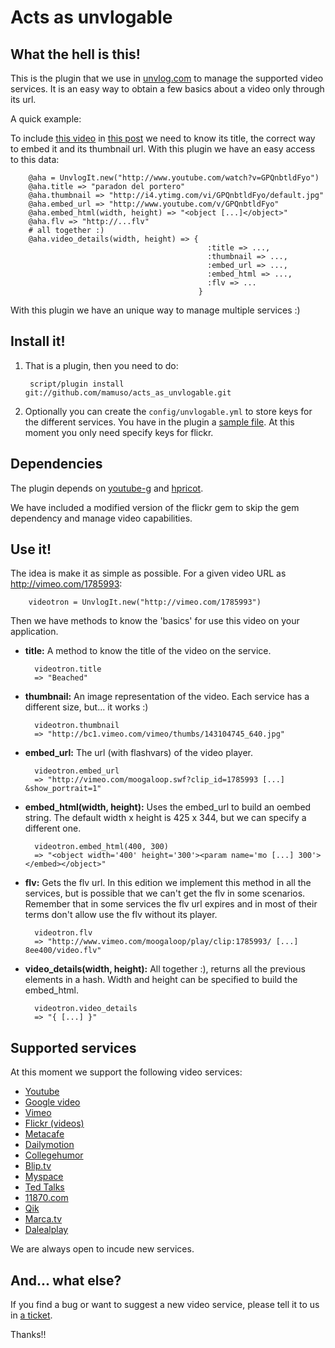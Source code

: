 Acts as unvlogable
==================

What the hell is this!
----------------------

This is the plugin that we use in [unvlog.com](http://unvlog.com) to manage the supported video services. It is an easy way to obtain a few basics about a video only through its url.

A quick example:

To include [this video](http://www.youtube.com/watch?v=GPQnbtldFyo) in [this post](http://unvlog.com/blat/2008/3/10/otro-pelotazo) we need to know its title, the correct way to embed it and its thumbnail url. With this plugin we have an easy access to this data:

        @aha = UnvlogIt.new("http://www.youtube.com/watch?v=GPQnbtldFyo")
        @aha.title => "paradon del portero"
        @aha.thumbnail => "http://i4.ytimg.com/vi/GPQnbtldFyo/default.jpg"
        @aha.embed_url => "http://www.youtube.com/v/GPQnbtldFyo"
        @aha.embed_html(width, height) => "<object [...]</object>"
        @aha.flv => "http://...flv"
        # all together :)
        @aha.video_details(width, height) => {
                                                :title => ...,
                                                :thumbnail => ...,
                                                :embed_url => ...,
                                                :embed_html => ...,
                                                :flv => ...
                                              }
        
With this plugin we have an unique way to manage multiple services :)


Install it!
-----------

1. That is a plugin, then you need to do:

        script/plugin install git://github.com/mamuso/acts_as_unvlogable.git
        
2. Optionally you can create the `config/unvlogable.yml` to store keys for the different services. You have in the plugin a [sample file](http://github.com/mamuso/acts_as_unvlogable/tree/master/unvlogable_sample.yml). At this moment you only need specify keys for flickr.


Dependencies
------------

The plugin depends on [youtube-g](http://rubyforge.org/projects/youtube-g/) and [hpricot](https://code.whytheluckystiff.net/hpricot/).

We have included a modified version of the flickr gem to skip the gem dependency and manage video capabilities.


Use it!
-------


The idea is make it as simple as possible. For a given video URL as <http://vimeo.com/1785993>:

        videotron = UnvlogIt.new("http://vimeo.com/1785993")

Then we have methods to know the 'basics' for use this video on your application.

-   __title:__ A method to know the title of the video on the service.
  
          videotron.title
          => "Beached"

-   __thumbnail:__ An image representation of the video. Each service has a different size, but... it works :)

          videotron.thumbnail
          => "http://bc1.vimeo.com/vimeo/thumbs/143104745_640.jpg"

-   __embed\_url:__ The url (with flashvars) of the video player.

          videotron.embed_url
          => "http://vimeo.com/moogaloop.swf?clip_id=1785993 [...] &show_portrait=1"

-   __embed\_html(width, height):__ Uses the embed\_url to build an oembed string. The default width x height is 425 x 344, but we can specify a different one.

          videotron.embed_html(400, 300)
          => "<object width='400' height='300'><param name='mo [...] 300'></embed></object>"

-   __flv:__ Gets the flv url. In this edition we implement this method in all the services, but is possible that we can't get the flv in some scenarios. Remember that in some services the flv url expires and in most of their terms don't allow use the flv without its player.

          videotron.flv
          => "http://www.vimeo.com/moogaloop/play/clip:1785993/ [...] 8ee400/video.flv"

-   __video\_details(width, height):__ All together :), returns all the previous elements in a hash. Width and height can be specified to build the embed\_html.

          videotron.video_details
          => "{ [...] }"


Supported services
------------------

At this moment we support the following video services:

-   [Youtube](http://www.youtube.com/)
-   [Google video](http://video.google.com/)
-   [Vimeo](http://vimeo.com/)
-   [Flickr (videos)](http://flickr.com/)
-   [Metacafe](http://metacafe.com/)
-   [Dailymotion](http://dailymotion.com/)
-   [Collegehumor](http://collegehumor.com/)
-   [Blip.tv](http://blip.tv/)
-   [Myspace](http://vids.myspace.com/)
-   [Ted Talks](http://www.ted.com/talks/)
-   [11870.com](http://11870.com/)
-   [Qik](http://qik.com/)
-   [Marca.tv](http://www.marca.tv/)
-   [Dalealplay](http://www.dalealplay.com/)

We are always open to incude new services.

And... what else?
-----------------
If you find a bug or want to suggest a new video service, please tell it to us in [a ticket](http://tickets.unvlog.com/projects/show/acts-as-unvlogable).

Thanks!!
